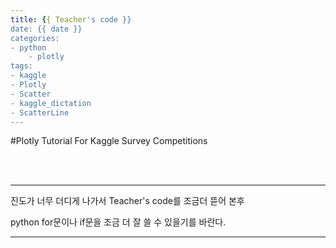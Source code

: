 ```yaml
---
title: {{ Teacher's code }}
date: {{ date }}
categories:
- python
    - plotly
tags:
- kaggle
- Plotly
- Scatter
- kaggle_dictation
- ScatterLine
---
```





#Plotly Tutorial For Kaggle Survey Competitions


<br><br><hr>

진도가 너무 더디게 나가서 Teacher's code를 조금더 뜯어 본후 

python for문이나  if문을 조금 더 잘 쓸 수 있을기를 바란다. 

---

